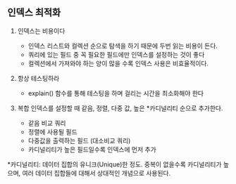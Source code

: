 ## 인덱스 최적화

1. 인덱스는 비용이다

   - 인덱스 리스트와 컬렉션 순으로 탐색을 하기 때문에 두번 읽는 비용이 든다.
   - 쿼리에 있는 필드 중 꼭 필요한 필드에만 인덱스를 설정하는 것이 좋다
   - 컬렉션에서 가져와야 하는 양이 많을 수록 인덱스 사용은 비효율적이다.

2. 항상 테스팅하라

   - explain() 함수를 통해 테스팅을 하며 걸리는 시간을 최소화해야 한다

3. 복합 인덱스를 설정할 때 같음, 정렬, 다중 값, 높은 \*카디널리티 순으로 추가한다.
   - 같음 비교 쿼리
   - 정렬에 사용될 필드
   - 다중값을 출력하는 필드 (대소비교 쿼리)
   - 카디널리티가 높은 필드일수록 인덱스에 먼저 추가

\*카디널리티: 데이터 집합의 유니크(Unique)한 정도. 중복이 없을수록 카디널리티가 높으며, 여러 데이터 집합들에 대해서 상대적인 개념으로 사용된다.
